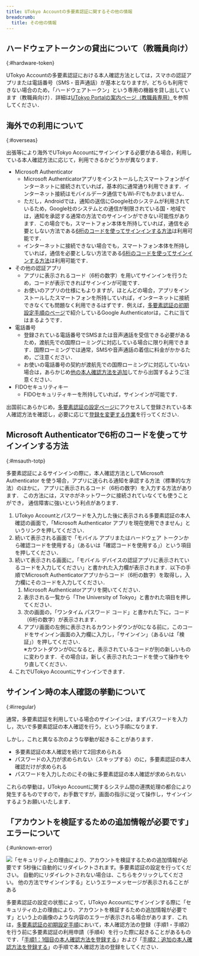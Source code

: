 ```yaml
---
title: UTokyo Accountの多要素認証に関するその他の情報
breadcrumb:
  title: その他の情報
---
```


## ハードウェアトークンの貸出について（教職員向け）
{:#hardware-token}

UTokyo Accountの多要素認証における本人確認方法としては，スマホの認証アプリまたは電話番号（SMS・音声通話）が基本となりますが，どちらも利用できない場合のため，「ハードウェアトークン」という専用の機器を貸し出しています（教職員向け）．詳細は[UTokyo Portalの案内ページ（教職員専用）](https://univtokyo.sharepoint.com/sites/utokyoportal/wiki/d/UTokyo_Account_Token.aspx)を参照してください．

## 海外での利用について
{:#overseas}

出張等により海外でUTokyo Accountにサインインする必要がある場合，利用している本人確認方法に応じて，利用できるかどうかが異なります．

- Microsoft Authenticator
    - Microsoft Authenticatorアプリをインストールしたスマートフォンがインターネットに接続されていれば，基本的に通常通り利用できます．インターネット接続はモバイルデータ通信でもWi-Fiでもかまいません．
    - ただし，Androidでは，通知の送信にGoogle社のシステムが利用されているため，Google社のシステムとの通信が制限されている国・地域では，通知を承認する通常の方法でのサインインができない可能性があります．この場合でも，スマートフォン本体を所持していれば，通信を必要としない方法である[6桁のコードを使ってサインインする方法](#msauth-totp)は利用可能です．
    - インターネットに接続できない場合でも，スマートフォン本体を所持していれば，通信を必要としない方法である[6桁のコードを使ってサインインする方法](#msauth-totp)は利用可能です．
- その他の認証アプリ
    - アプリに表示されるコード（6桁の数字）を用いてサインインを行うため，コードが表示できればサインインが可能です．
    - お使いのアプリの仕様にもよりますが，ほとんどの場合，アプリをインストールしたスマートフォンを所持していれば，インターネットに接続できなくても問題なく利用できるはずです．例えば，[多要素認証の初期設定手順のページ](/utokyo_account/mfa/initial/)で紹介しているGoogle Authenticatorは，これに当てはまるようです．
- 電話番号
    - 登録されている電話番号でSMSまたは音声通話を受信できる必要があるため，渡航先での国際ローミングに対応している場合に限り利用できます．国際ローミングでは通常，SMSや音声通話の着信に料金がかかるため，ご注意ください．
    - お使いの電話番号の契約が渡航先での国際ローミングに対応していない場合は，あらかじめ[他の本人確認方法を追加](change/#add)してから出国するようご注意ください．
- FIDOセキュリティキー
    - FIDOセキュリティキーを所持していれば，サインインが可能です．

出国前にあらかじめ，[多要素認証の設定ページ](https://mysignins.microsoft.com/security-info?domain_hint=univtokyo.onmicrosoft.com)にアクセスして登録されている本人確認方法を確認し，必要に応じて[登録を変更する作業](change/)を行ってください．

## Microsoft Authenticatorで6桁のコードを使ってサインインする方法
{:#msauth-totp}

多要素認証によるサインインの際に，本人確認方法としてMicrosoft Authenticator
を使う場合，アプリに送られる通知を承認する方法（標準的な方法）のほかに，
アプリに表示されるコード（6桁の数字）を入力する方法があります．
この方法には，スマホがネットワークに接続されていなくても使うことができ，
通信障害に強いという利点があります．

1. UTokyo Accountとパスワードを入力した後に表示される多要素認証の本人確認の画面で，「Microsoft Authenticator アプリを現在使用できません」というリンクを押してください．
1. 続いて表示される画面で「モバイル アプリまたはハードウェア トークンから確認コードを使用する」（あるいは「確認コードを使用する」）という項目を押してください．
1. 続いて表示される画面に，「モバイル デバイスの認証アプリに表示されているコードを入力してください​​」と書かれた入力欄が表示されます．以下の手順でMicrosoft Authenticatorアプリからコード（6桁の数字）を取得し，入力欄にそのコードを入力してください．
   1. Microsoft Authenticatorアプリを開いてください．
   1. 表示される一覧から「The University of Tokyo」と書かれた項目を押してください．
   1. 次の画面の，「ワンタイム パスワード コード」と書かれた下に，コード（6桁の数字）が表示されます．
   1. アプリ画面の左側に表示されるカウントダウンが0になる前に，このコードをサインイン画面の入力欄に入力し，「サインイン」（あるいは「検証」）を押してください．
      <br>※カウントダウンが0になると，表示されているコードが別の新しいものに変わります．その場合は，新しく表示されたコードを使って操作をやり直してください．
1. これでUTokyo Accountにサインインできます．

## サインイン時の本人確認の挙動について
{:#irregular}

通常，多要素認証を利用している場合のサインインは，まずパスワードを入力し，次いで多要素認証の本人確認を行う，という手順になります．

しかし，これと異なる次のような挙動が起きることがあります．

- 多要素認証の本人確認を続けて2回求められる
- パスワードの入力が求められない（スキップする）のに，多要素認証の本人確認だけが求められる
- パスワードを入力したのにその後に多要素認証の本人確認が求められない

これらの挙動は，UTokyo Accountに関するシステム間の連携処理の都合により発生するものですので，お手数ですが，画面の指示に従って操作し，サインインするようお願いいたします．

## 「アカウントを検証するための追加情報が必要です」エラーについて
{:#unknown-error}

![「セキュリティ上の理由により、アカウントを検証するための追加情報が必要です 5秒後に自動的にリダイレクトされます。多要素認証の設定を行ってください。 自動的にリダイレクトされない場合は、こちらをクリックしてください。 他の方法でサインインする」というエラーメッセージが表示されることがある](redirection_error.png)

多要素認証の設定の状態によって，UTokyo Accountにサインインする際に「セキュリティの上の理由により、アカウントを検証するための追加情報が必要です」という上の画像のような内容のエラーが表示される場合があります．これは，[多要素認証の初期設定手順](initial/)において，本人確認方法の登録（手順1・手順2）を行う前に多要素認証の利用申請（手順4）を行った際に起きることがあるものです．「[手順1：1個目の本人確認方法を登録する](initial/#first)」および「[手順2：追加の本人確認方法を登録する](initial/#alternative)」の手順で本人確認方法の登録をしてください．
